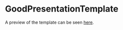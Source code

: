 # GoodPresentationTemplate
A preview of the template can be seen [here](https://github.com/AnranW/AwesomeAnranSlides-LaTeX/blob/gh-pages/out.pdf). 
